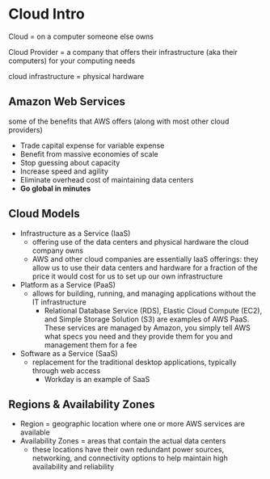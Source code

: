 # Cloud Intro
Cloud = on a computer someone else owns

Cloud Provider = a company that offers their infrastructure (aka their computers) for your computing needs

cloud infrastructure = physical hardware

## Amazon Web Services
some of the benefits that AWS offers (along with most other cloud providers)
- Trade capital expense for variable expense
- Benefit from massive economies of scale
- Stop guessing about capacity
- Increase speed and agility
- Eliminate overhead cost of maintaining data centers
- **Go global in minutes**

## Cloud Models
- Infrastructure as a Service (IaaS)
    - offering use of the data centers and physical hardware the cloud company owns
    - AWS and other cloud companies are essentially IaaS offerings: they allow us to use their data centers and hardware for a fraction of the price it would cost for us to set up our own infrastructure
- Platform as a Service (PaaS)
    - allows for building, running, and managing applications without the IT infrastructure
        - Relational Database Service (RDS), Elastic Cloud Compute (EC2), and Simple Storage Solution (S3) are examples of AWS PaaS. These services are managed by Amazon, you simply tell AWS what specs you need and they provide them for you and management them for a fee
- Software as a Service (SaaS)
    - replacement for the traditional desktop applications, typically through web access
        - Workday is an example of SaaS

## Regions & Availability Zones
- Region = geographic location where one or more AWS services are available
- Availability Zones = areas that contain the actual data centers
    - these locations have their own redundant power sources, networking, and connectivity options to help maintain high availability and reliability